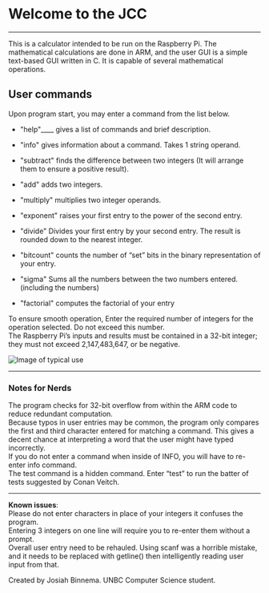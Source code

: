 # Welcome to the JCC
---
This is a calculator intended to be run on the Raspberry Pi. The mathematical calculations are done in ARM, and the user GUI is a simple text-based GUI written in C. It is capable of several mathematical operations.

## User commands
Upon program start, you may enter a command from the list below. 

* "help"____		gives a list of commands and brief description. 
* "info"	 	gives information about a command. Takes 1 string operand.

* "subtract"	 finds the difference between two integers (It will arrange them to ensure a positive result).
* "add" 	  	adds two integers.
* "multiply"	 multiplies two integer operands.
* "exponent"	 raises your first entry to the power of the second entry.
* "divide"	 Divides your first entry by your second entry. The result is rounded down to the nearest integer.
* "bitcount"	 counts the number of “set” bits in the binary representation of your entry.
* "sigma" 	 Sums all the numbers between the two numbers entered. (including the numbers)
* "factorial" 	 computes the factorial of your entry


To ensure smooth operation, Enter the required number of integers for the operation selected. Do not exceed this number.  
The Raspberry Pi’s inputs and results must be contained in a 32-bit integer; they must not exceed 2,147,483,647, or be negative.   

![Image of typical use]( https://i.ibb.co/6YdKdfw/JCC-operation.png)   

---

### Notes for Nerds 
The program checks for 32-bit overflow from within the ARM code to reduce redundant computation.   
Because typos in user entries may be common, the program only compares the first and third character entered for matching a command. This gives a decent chance at interpreting a word that the user might have typed incorrectly.  
If you do not enter a command when inside of INFO, you will have to re-enter info command.  
The test command is a hidden command. Enter “test” to run the batter of tests suggested by Conan Veitch.  

---

**Known issues**:  
Please do not enter characters in place of your integers it confuses the program.   
Entering 3 integers on one line will require you to re-enter them without a prompt.  
Overall user entry need to be rehauled. Using scanf was a horrible mistake, and it needs to be replaced with getline() then intelligently reading user input from that.

Created by Josiah Binnema. UNBC Computer Science student.   



